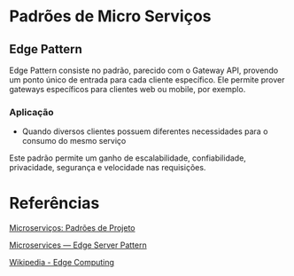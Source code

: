 # Padrões de Micro Serviços

## Edge Pattern

Edge Pattern consiste no padrão, parecido com o Gateway API, provendo um ponto único de entrada para cada cliente específico.
Ele permite prover gateways específicos para clientes web ou mobile, por exemplo.

### Aplicação

- Quando diversos clientes possuem diferentes necessidades para o consumo do mesmo serviço

Este padrão permite um ganho de escalabilidade, confiabilidade, privacidade, segurança e velocidade nas requisições.

# Referências

[Microserviços: Padrões de Projeto](https://cursos.alura.com.br/course/microsservicos-padroes-projeto)

[Microservices — Edge Server Pattern](https://medium.com/@murali_58946/microservices-edge-server-pattern-6cf5556427bd)

[Wikipedia - Edge Computing](https://en.wikipedia.org/wiki/Edge_computing)
